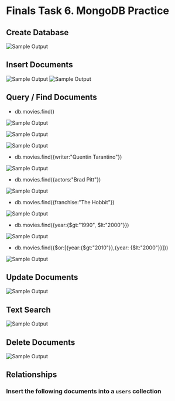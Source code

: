 # Finals Task 6. MongoDB Practice
## Create Database

![Sample Output](images/CB.png)
## Insert Documents
  
![Sample Output](images/INSERT2.png)
![Sample Output](images/INSERT2.png)
## Query / Find Documents
- db.movies.find()

![Sample Output](images/FIND1.png)

![Sample Output](images/FIND2.png)

![Sample Output](images/FIND3.png)
- db.movies.find({writer:"Quentin Tarantino"})

![Sample Output](images/FIND4.png)
- db.movies.find({actors:"Brad Pitt"})

![Sample Output](images/FIND5.png)
- db.movies.find({franchise:"The Hobbit"})

![Sample Output](images/FIND6.png)
- db.movies.find({year:{$gt:"1990", $lt:"2000"}})

![Sample Output](images/FIND7.png)
- db.movies.find({$or:[{year:{$gt:"2010"}},{year: {$lt:"2000"}}]})

![Sample Output](images/FIND8.png)
## Update Documents

![Sample Output](images/UPDATE.png)
## Text Search

![Sample Output](images/TEXT_SEARCH.png)
## Delete Documents

![Sample Output](images/DELETE.png)
## Relationships
### Insert the following documents into a `users` collection

